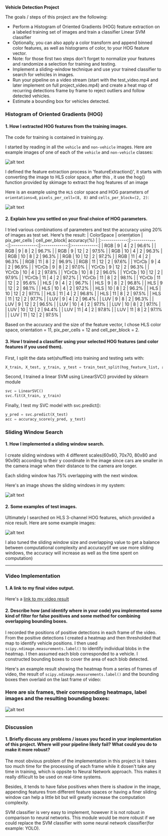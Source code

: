 **Vehicle Detection Project**

The goals / steps of this project are the following:

* Perform a Histogram of Oriented Gradients (HOG) feature extraction on a labeled training set of images and train a classifier Linear SVM classifier
* Optionally, you can also apply a color transform and append binned color features, as well as histograms of color, to your HOG feature vector. 
* Note: for those first two steps don't forget to normalize your features and randomize a selection for training and testing.
* Implement a sliding-window technique and use your trained classifier to search for vehicles in images.
* Run your pipeline on a video stream (start with the test_video.mp4 and later implement on full project_video.mp4) and create a heat map of recurring detections frame by frame to reject outliers and follow detected vehicles.
* Estimate a bounding box for vehicles detected.

[//]: # (Image References)
[image1]: ./output_images/01.png
[image2]: ./output_images/02.png
[image3]: ./output_images/03.png
[image4]: ./output_images/04.png
[image5]: ./output_images/05.png
[image6]: ./output_images/06.png
[video1]: ./project_video.mp4

### Histogram of Oriented Gradients (HOG)

#### 1. How I extracted HOG features from the training images.

The code for training is contained in training.py.


I started by reading in all the `vehicle` and `non-vehicle` images.  Here are example images of one of each of the `vehicle` and `non-vehicle` classes:

![alt text][image1]

I defined the feature extraction process in 'featureExtraction()', it starts with converting the image to HLS color space, after this , it use the hog() function provided by skimage to extract the hog features of an image

Here is an example using the `HLS` color space and HOG parameters of `orientations=8`, `pixels_per_cell=(8, 8)` and `cells_per_block=(2, 2)`:


![alt text][image2]

#### 2. Explain how you settled on your final choice of HOG parameters.

I tried various combinations of parameters and test the accuracy using 20% of images as test set. Here's the result:
| ColorSpace 	| orientation 	| pix_per_cells | cell_per_block| accuracy(%) 	|
|:-------------:|:-------------:|:-------------:|:-------------:|:-------------:|
| RGB			| 9 			| 4				| 2				| 96.6%			|
| RGB			| 9 			| 8				| 2				| 96.7%			|
| RGB			| 9 			| 12			| 2				| 97.5%			|
| RGB			| 10 			| 4				| 2				| 96.3%			|
| RGB			| 10 			| 8				| 2				| 96.3%			|
| RGB			| 10 			| 12			| 2				| 97.2%			|
| RGB			| 11 			| 4				| 2				| 96.3%			|
| RGB			| 11 			| 8				| 2				| 96.9%			|
| RGB			| 11 			| 12			| 2				| 97.6%			|
| YCrCb			| 9 			| 4				| 2				| 96.9%			|
| YCrCb			| 9 			| 8				| 2				| 97.0%			|
| YCrCb			| 9 			| 12			| 2				| 96.3%			|
| YCrCb			| 10 			| 4				| 2				| 97.8%			|
| YCrCb			| 10			| 8				| 2				| 96.0%			|
| YCrCb			| 10 			| 12			| 2				| 97.9%			|
| YCrCb			| 11 			| 4				| 2				| 97.2%			|
| YCrCb			| 11 			| 8				| 2				| 98.1%			|
| YCrCb			| 11 			| 12			| 2				| 95.6%			|
| HLS			| 9 			| 4				| 2				| 96.7%			|
| HLS			| 9 			| 8				| 2				| 96.8%			|
| HLS			| 9 			| 12			| 2				| 98.1%			|
| HLS			| 10 			| 4				| 2				| 97.2%			|
| HLS			| 10			| 8				| 2				| 96.2%			|
| HLS			| 10 			| 12			| 2				| 97.1%			|
| HLS			| 11 			| 4				| 2				| 96.8%			|
| HLS			| 11 			| 8				| 2				| 97.5%			|
| HLS			| 11 			| 12			| 2				| 97.7%			|
| LUV			| 9 			| 4				| 2				| 96.4%			|
| LUV			| 9 			| 8				| 2				| 96.3%			|
| LUV			| 9 			| 12			| 2				| 96.5%			|
| LUV			| 10 			| 4				| 2				| 97.1%			|
| LUV			| 10			| 8				| 2				| 97.1%			|
| LUV			| 10 			| 12			| 2				| 94.4%			|
| LUV			| 11 			| 4				| 2				| 97.8%			|
| LUV			| 11 			| 8				| 2				| 97.1%			|
| LUV			| 11 			| 12			| 2				| 97.5%			|

Based on the accuracy and the size of the feature vector, I chose HLS color space, orientation = 11, pix_per_cells = 12 and cell_per_block = 2. 

#### 3. How I trained a classifier using your selected HOG features (and color features if you used them).

First, I split the data set(shuffled) into training and testing sets with:
```python
X_train, X_test, y_train, y_test = train_test_split(hog_feature_list, answer_vec, test_size=0.2, shuffle=True)
 ```

Second, I trained a linear SVM using LinearSVC() provided by sklearn module
```python
svc = LinearSVC()
svc.fit(X_train, y_train)
 ```

Finally, I test my SVC model with svc.predict():
```python
y_pred = svc.predict(X_test)
acc = accuracy_score(y_pred, y_test)
 ```

### Sliding Window Search

#### 1. How I implemented a sliding window search. 

I create sliding windows with 4 different scales(60x60, 70x70, 80x80 and 90x90) according to their y coordinate in the image since cars are smaller in the camera image when their distance to the camera are longer.

Each sliding window has 75% overlapping with the next window.

Here's an image shows the sliding windows in my system:

![alt text][image3]

#### 2. Some examples of test images.

Ultimately I searched on HLS 3-channel HOG features, which provided a nice result.  Here are some example images:

![alt text][image4]

I also tuned the sliding window size and overlapping value to get a balance between computational complexity and accuracy(if we use more sliding windows, the accuracy will increase as well as the time spent on computation)

---

### Video Implementation

#### 1. A link to my final video output.
Here's a [link to my video result](./project_video_output.mp4)


#### 2. Describe how (and identify where in your code) you implemented some kind of filter for false positives and some method for combining overlapping bounding boxes.

I recorded the positions of positive detections in each frame of the video.  From the positive detections I created a heatmap and then thresholded that map to identify vehicle positions.  I then used `scipy.ndimage.measurements.label()` to identify individual blobs in the heatmap.  I then assumed each blob corresponded to a vehicle.  I constructed bounding boxes to cover the area of each blob detected.  

Here's an example result showing the heatmap from a series of frames of video, the result of `scipy.ndimage.measurements.label()` and the bounding boxes then overlaid on the last frame of video:

### Here are six frames, their corresponding heatmaps, label images and the resulting bounding boxes:

![alt text][image5]



---

### Discussion

#### 1. Briefly discuss any problems / issues you faced in your implementation of this project.  Where will your pipeline likely fail?  What could you do to make it more robust?

The most obvious problem of the implementation in this project is it takes too much time for the processing of each frame while it dosen't take any time in training, which is oppsite to Neural Network approach. This makes it really difiicult to be used on real-time systems.

Besides, it tends to have false positives when there is shadow in the image, appending features from different feature spaces or having a finer sliding window can help a little bit but will greatly increase the computation complexity.

SVM classifier is very easy to implement, however it is not robust in comparison to neural networks. This module would be more robust if we could replace the SVM classifier with some neural network classifier(for example: YOLO).
